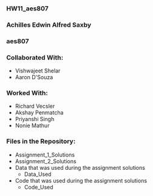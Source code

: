 ### HW11_aes807
### Achilles Edwin Alfred Saxby
### aes807

### Collaborated With:
  - Vishwajeet Shelar
  - Aaron D'Souza

### Worked With:
  - Richard Vecsler
  - Akshay Penmatcha
  - Priyanshi Singh
  - Nonie Mathur

### Files in the Repository:
- Assignment_1_Solutions
- Assignment_2_Solutions
- Data that was used during the assignment solutions
  - Data_Used
- Code that was used during the assignment solutions
  - Code_Used
